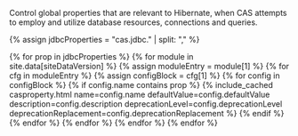 <p/>

Control global properties that are relevant to Hibernate,
when CAS attempts to employ and utilize database resources,
connections and queries.

{% assign jdbcProperties = "cas.jdbc." | split: "," %}

<table>
    <tbody>
    {% for prop in jdbcProperties %} 
        {% for module in site.data[siteDataVersion] %}
            {% assign moduleEntry = module[1] %}
            {% for cfg in moduleEntry %}
                {% assign configBlock = cfg[1] %}
                {% for config in configBlock %}
                    {% if config.name contains prop %}  
                        {% include_cached casproperty.html 
                            name=config.name 
                            defaultValue=config.defaultValue 
                            description=config.description 
                            deprecationLevel=config.deprecationLevel
                            deprecationReplacement=config.deprecationReplacement %}
                    {% endif %}
                {% endfor %}
            {% endfor %}
        {% endfor %}
    {% endfor %}
    </tbody>
</table>
